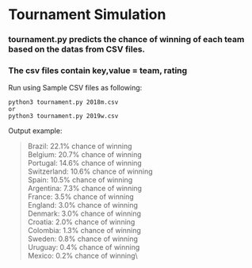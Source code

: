 # Tournament Simulation
### tournament.py predicts the chance of winning of each team based on the datas from CSV files.
### The csv files contain key,value = team, rating

Run using Sample CSV files as following:
```shell
python3 tournament.py 2018m.csv 
or
python3 tournament.py 2019w.csv 
```
Output example:
> Brazil: 22.1% chance of winning\
  Belgium: 20.7% chance of winning\
  Portugal: 14.6% chance of winning\
  Switzerland: 10.6% chance of winning\
  Spain: 10.5% chance of winning\
  Argentina: 7.3% chance of winning\
  France: 3.5% chance of winning\
  England: 3.0% chance of winning\
  Denmark: 3.0% chance of winning\
  Croatia: 2.0% chance of winning\
  Colombia: 1.3% chance of winning\
  Sweden: 0.8% chance of winning\
  Uruguay: 0.4% chance of winning\
  Mexico: 0.2% chance of winning\

